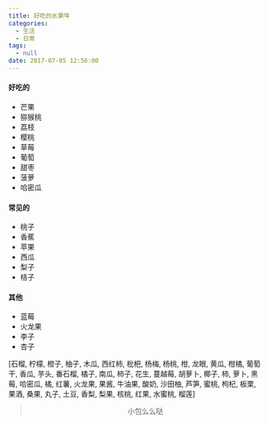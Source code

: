 ```yaml
---
title: 好吃的水果咩
categories:
  - 生活
  - 日常
tags:
  - null
date: 2017-07-05 12:56:00
---
```


#### 好吃的
- 芒果
- 猕猴桃
- 荔枝
- 樱桃
- 草莓
- 葡萄
- 甜枣
- 菠萝
- 哈密瓜

#### 常见的
- 桃子
- 香蕉
- 苹果
- 西瓜
- 梨子
- 桔子

#### 其他
- 蓝莓
- 火龙果
- 李子
- 杏子


[石榴, 柠檬, 橙子, 柚子, 木瓜, 西红柿, 枇杷, 杨梅, 杨桃, 柑, 龙眼, 黄瓜, 柑橘, 葡萄干, 香瓜, 芋头, 番石榴, 橘子, 南瓜, 柿子, 花生, 蔓越莓, 胡萝卜, 椰子, 柿, 萝卜, 黑莓, 哈密瓜, 橘, 红薯, 火龙果, 果酱, 牛油果, 酸奶, 沙田柚, 芦笋, 蜜桃, 枸杞, 板栗, 果酒, 桑果, 丸子, 土豆, 香梨, 梨果, 核桃, 红果, 水蜜桃, 榴莲]

><div align=center>小包么么哒</div>
